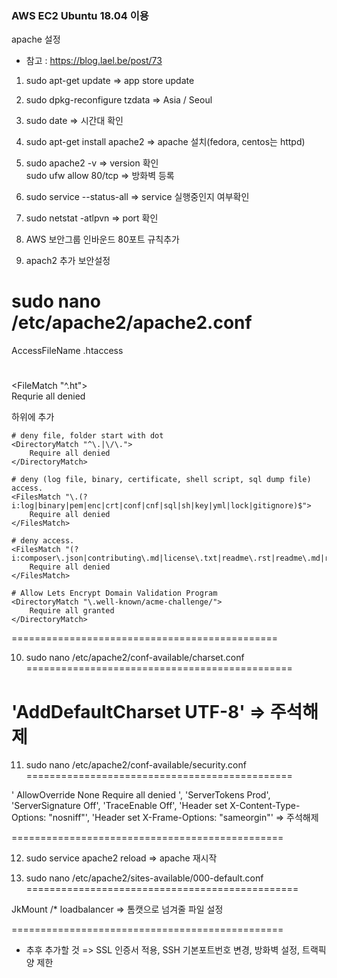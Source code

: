### AWS EC2 Ubuntu 18.04 이용

apache 설정   
* 참고 : https://blog.lael.be/post/73   

1. sudo apt-get update			=> app store update   

2. sudo dpkg-reconfigure tzdata		=> Asia / Seoul   

3. sudo date				=> 시간대 확인  

4. sudo apt-get install apache2		=> apache 설치(fedora, centos는 httpd)   
  
5. sudo apache2 -v			=> version 확인   
sudo ufw allow 80/tcp			=> 방화벽 등록   

6. sudo service --status-all		=> service 실행중인지 여부확인   

7. sudo netstat -atlpvn			=> port 확인  


8. AWS 보안그룹 인바운드 80포트 규칙추가   


9. apach2 추가 보안설정  

sudo nano /etc/apache2/apache2.conf  
========================================  
AccessFileName .htaccess  
 
#
#
#
#

<FileMatch "^\.ht">  
	Requrie all denied  
</FileMatch>   

하위에 추가
```
# deny file, folder start with dot
<DirectoryMatch "^\.|\/\.">
    Require all denied
</DirectoryMatch>
  
# deny (log file, binary, certificate, shell script, sql dump file) access.
<FilesMatch "\.(?i:log|binary|pem|enc|crt|conf|cnf|sql|sh|key|yml|lock|gitignore)$">
    Require all denied
</FilesMatch>
  
# deny access.
<FilesMatch "(?i:composer\.json|contributing\.md|license\.txt|readme\.rst|readme\.md|readme\.txt|copyright|artisan|gulpfile\.js|package\.json|phpunit\.xml|access_log|error_log|gruntfile\.js|bower\.json|changelog\.md|console|legalnotice|license|security\.md|privacy\.md)$">
    Require all denied
</FilesMatch>
 
# Allow Lets Encrypt Domain Validation Program
<DirectoryMatch "\.well-known/acme-challenge/">
    Require all granted
</DirectoryMatch>
```
==============================================


10. sudo nano /etc/apache2/conf-available/charset.conf
==============================================

'AddDefaultCharset UTF-8' 			=> 주석해제
==============================================


11. sudo nano /etc/apache2/conf-available/security.conf
==============================================

' <Directory />
	AllowOverride None
	Require all denied
 </Directory> ',
'ServerTokens Prod',
'ServerSignature Off',
'TraceEnable Off',
'Header set X-Content-Type-Options: "nosniff"',
'Header set X-Frame-Options: "sameorgin"'	=> 주석해제

===============================================

12. sudo service apache2 reload			=> apache 재시작

13. sudo nano /etc/apache2/sites-available/000-default.conf
===============================================

JkMount /* loadbalancer				=> 톰캣으로 넘겨줄 파일 설정

===============================================

* 추후 추가할 것 => SSL 인증서 적용, SSH 기본포트번호 변경, 방화벽 설정, 트랙픽 양 제한


